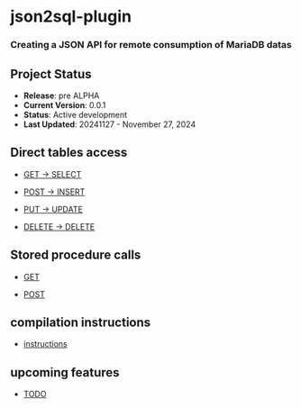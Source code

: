 # json2sql-plugin 
### Creating a JSON API for remote consumption of MariaDB datas

## Project Status

- **Release**: pre ALPHA
- **Current Version**: 0.0.1
- **Status**: Active development
- **Last Updated**: 20241127 - November 27, 2024

## Direct tables access

* [GET → SELECT](https://github.com/SylvainA77/JSON-API-plugin/blob/main/doc/handle_get_request.md)  

* [POST → INSERT](https://github.com/SylvainA77/JSON2SQL-plugin/blob/main/doc/handle_post_request.md)  

* [PUT → UPDATE](https://github.com/SylvainA77/JSON2SQL-plugin/blob/main/doc/handle_put_request.md)  

* [DELETE → DELETE](https://github.com/SylvainA77/JSON2SQL-plugin/blob/main/doc/handle_delete_request.md)  

## Stored procedure calls
* [GET]()  

* [POST]()  
  
## compilation instructions

* [instructions](https://github.com/SylvainA77/JSON-API-plugin/blob/main/doc/compilation.md)

## upcoming features

* [TODO](https://github.com/SylvainA77/JSON-API-plugin/blob/main/doc/TODO.md)
